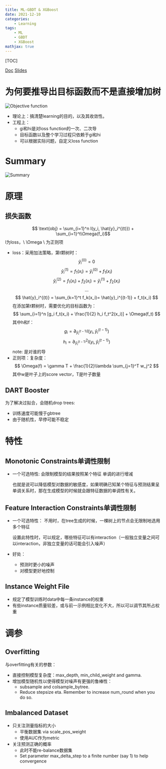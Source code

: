 ```yaml
---
title: ML-GBDT & XGBoost
date: 2021-12-10
categories: 
    - Learning
tags:  
    - ML
    - GBDT
    - XGBoost
mathjax: true
---
```

[TOC]

[Doc](https://xgboost.readthedocs.io/en/latest/tutorials/model.html)
[Slides](https://homes.cs.washington.edu/~tqchen/pdf/BoostedTree.pdf)

<!-- more -->

# 为何要推导出目标函数而不是直接增加树

![Objective function](http://i.imgur.com/quPhp1K.png)

- 理论上：搞清楚learning的目的，以及其收敛性。
- 工程上：
  - gi和hi是对loss function的一次、二次导
  - 目标函数以及整个学习过程只依赖于gi和hi
  - 可以根据实际问题，自定义loss function

# Summary

![Summary](http://i.imgur.com/L7PhJwO.png)

# 原理

## 损失函数

$$ \text{obj} = \sum_{i=1}^n l(y_i, \hat{y}_i^{(t)}) + \sum_{i=1}^t\Omega(f_i)$$
l为loss，\\ \Omega \\ 为正则项

- loss：采用加法策略，第t颗树时：
  $$ \hat{y}_i^{(0)} = 0 $$
  $$ \hat{y}_i^{(1)} = f_1(x_i) = \hat{y}_i^{(0)} + f_1(x_i) $$
  $$ \hat{y}_i^{(2)} = f_1(x_i) + f_2(x_i)= \hat{y}_i^{(1)} + f_2(x_i) $$
  $$ \dots $$
  $$ \hat{y}_i^{(t)} = \sum_{k=1}^t f_k(x_i)= \hat{y}_i^{(t-1)} + f_t(x_i) $$
  在添加第t颗树时，需要优化的目标函数为：
  $$ \sum_{i=1}^n [g_i f_t(x_i) + \frac{1}{2} h_i f_t^2(x_i)] + \Omega(f_t) $$
  其中h和f：
  $$ g_i = \partial_{\hat{y}_i^{(t-1)}} l(y_i, \hat{y}_i^{(t-1)}) $$
  $$ h_i = \partial_{\hat{y}_i^{(t-1)}}^2 l(y_i, \hat{y}_i^{(t-1)}) $$
  note: 是对谁的导
- 正则项：复杂度：
  $$ \Omega(f) = \gamma T + \frac{1}{2}\lambda \sum_{j=1}^T w_j^2 $$
  其中w是叶子上的score vector，T是叶子数量

## DART Booster

为了解决过拟合，会随机drop trees:

- 训练速度可能慢于gbtree
- 由于随机性，早停可能不稳定

# 特性

## Monotonic Constraints单调性限制

- 一个可选特性:
  会限制模型的结果按照某个特征 单调的进行增减
  
  也就是说可以降低模型对数据的敏感度，如果明确已知某个特征与预测结果呈单调关系时，那在生成模型的时候就会跟特征数据的单调性有关。

## Feature Interaction Constraints单调性限制

- 一个可选特性：
  不用时，在tree生成的时候，一棵树上的节点会无限制地选用多个特征

  设置此特性时，可以规定，哪些特征可以有interaction（一般独立变量之间可以interaction，非独立变量的话可能会引入噪声）
- 好处：
  - 预测时更小的噪声
  - 对模型更好地控制

## Instance Weight File

- 规定了模型训练时data中每一条instance的权重
- 有些instance质量较差，或与前一示例相比变化不大，所以可以调节其所占权重

# 调参

## Overfitting

与overfitting有关的参数：

- 直接控制模型复杂度：max_depth, min_child_weight and gamma.
- 增加模型随机性以使得模型对噪声有更强的鲁棒性：
  - subsample and colsample_bytree. 
  - Reduce stepsize eta. Remember to increase num_round when you do so.

## Imbalanced Dataset

- 只关注测量指标的大小
  - 平衡数据集 via scale_pos_weight
  - 使用AUC作为metric
- 关注预测正确的概率
  - 此时不能re-balance数据集
  - Set parameter max_delta_step to a finite number (say 1) to help convergence